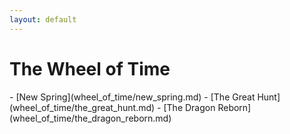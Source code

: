 ```yaml
---
layout: default
---
```

<div class="container text-center card text-white bg-secondary mb-3" style="max-width: 40rem; font-weight: normal;" markdown="1">
  <h1>The Wheel of Time</h1>
- [New Spring](wheel_of_time/new_spring.md)
- [The Great Hunt](wheel_of_time/the_great_hunt.md)
- [The Dragon Reborn](wheel_of_time/the_dragon_reborn.md)
</div>

